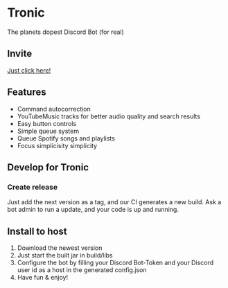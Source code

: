# Tronic
The planets dopest Discord Bot
(for real)

## Invite
[Just click here!](https://discordapp.com/oauth2/authorize?scope=bot&client_id=554803884439240705&permissions=8)

## Features
- Command autocorrection
- YouTubeMusic tracks for better audio quality and search results
- Easy button controls
- Simple queue system
- Queue Spotify songs and playlists
- Focus simplicisity simplicity

## Develop for Tronic
### Create release
Just add the next version as a tag, and our CI generates a new build.
Ask a bot admin to run a update, and your code is up and running.

## Install to host
1.  Download the newest version
2.  Just start the built jar in build/libs
3.  Configure the bot by filling your Discord Bot-Token and your Discord user id as a host in the generated config.json
4.  Have fun & enjoy!
